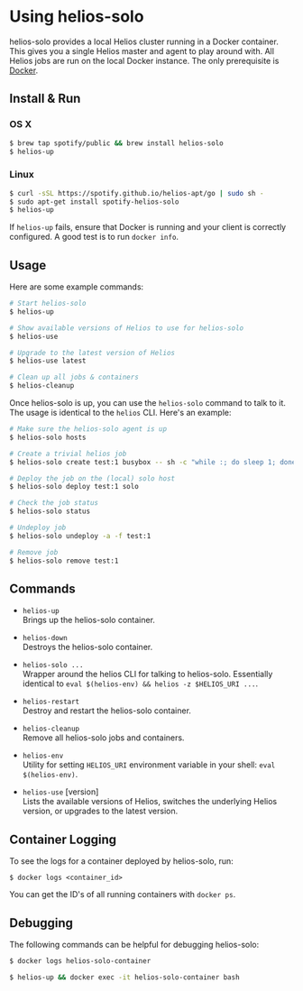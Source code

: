Using helios-solo
===

helios-solo provides a local Helios cluster running in a Docker container. This
gives you a single Helios master and agent to play around with. All Helios jobs
are run on the local Docker instance. The only prerequisite is
[Docker](https://docs.docker.com/installation/).

Install & Run
---

### OS X

```bash
$ brew tap spotify/public && brew install helios-solo
$ helios-up
```

### Linux

```bash
$ curl -sSL https://spotify.github.io/helios-apt/go | sudo sh -
$ sudo apt-get install spotify-helios-solo
$ helios-up
```

If `helios-up` fails, ensure that Docker is running and your client is correctly
configured. A good test is to run `docker info`.

Usage
---

Here are some example commands:

```bash
# Start helios-solo
$ helios-up

# Show available versions of Helios to use for helios-solo
$ helios-use

# Upgrade to the latest version of Helios
$ helios-use latest

# Clean up all jobs & containers
$ helios-cleanup
```

Once helios-solo is up, you can use the `helios-solo` command to talk to it. The
usage is identical to the `helios` CLI. Here's an example:

```bash
# Make sure the helios-solo agent is up
$ helios-solo hosts

# Create a trivial helios job
$ helios-solo create test:1 busybox -- sh -c "while :; do sleep 1; done"

# Deploy the job on the (local) solo host
$ helios-solo deploy test:1 solo

# Check the job status
$ helios-solo status

# Undeploy job
$ helios-solo undeploy -a -f test:1

# Remove job
$ helios-solo remove test:1
```

Commands
--------

* `helios-up`<br />
  Brings up the helios-solo container.

* `helios-down`<br />
  Destroys the helios-solo container.

* `helios-solo ...`<br />
  Wrapper around the helios CLI for talking to helios-solo.
  Essentially identical to `eval $(helios-env) && helios -z $HELIOS_URI ...`.

* `helios-restart`<br />
  Destroy and restart the helios-solo container.

* `helios-cleanup`<br />
  Remove all helios-solo jobs and containers.

* `helios-env`<br />
  Utility for setting `HELIOS_URI` environment variable in your
  shell: `eval $(helios-env)`.

* `helios-use` [version]<br />
  Lists the available versions of Helios, switches the underlying Helios version, or upgrades to the latest version.

Container Logging
-----------------

To see the logs for a container deployed by helios-solo, run:

    $ docker logs <container_id>

You can get the ID's of all running containers with `docker ps`.

Debugging
---------

The following commands can be helpful for debugging helios-solo:

```bash
$ docker logs helios-solo-container

$ helios-up && docker exec -it helios-solo-container bash
```
